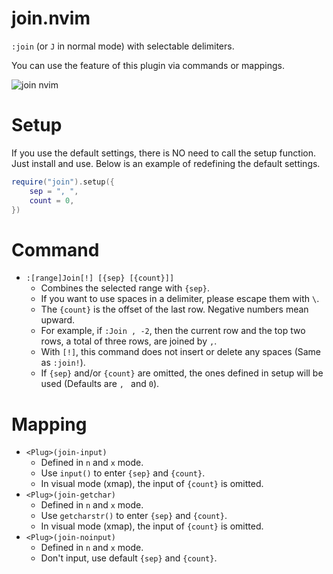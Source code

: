 # join.nvim

`:join` (or `J` in normal mode) with selectable delimiters.

You can use the feature of this plugin via commands or mappings.

![join nvim](https://user-images.githubusercontent.com/82267684/186750604-eeb41908-e046-4601-b8c9-f5f1d0922f01.gif)

# Setup

If you use the default settings, there is NO need to call the setup function. Just install and use.
Below is an example of redefining the default settings.

```lua
require("join").setup({
    sep = ", ",
    count = 0,
})
```

# Command

- `:[range]Join[!] [{sep} [{count}]]`
    - Combines the selected range with `{sep}`.
    - If you want to use spaces in a delimiter, please escape them with `\`.
    - The `{count}` is the offset of the last row. Negative numbers mean upward.
    - For example, if `:Join , -2`, then the current row and the top two rows, a total of three rows, are joined by `,`.
    - With `[!]`, this command does not insert or delete any spaces (Same as `:join!`).
    - If `{sep}` and/or `{count}` are omitted, the ones defined in setup will be used (Defaults are `, ` and `0`).

# Mapping

- `<Plug>(join-input)`
    - Defined in `n` and `x` mode.
    - Use `input()` to enter `{sep}` and `{count}`.
    - In visual mode (xmap), the input of `{count}` is omitted.
- `<Plug>(join-getchar)`
    - Defined in `n` and `x` mode.
    - Use `getcharstr()` to enter `{sep}` and `{count}`.
    - In visual mode (xmap), the input of `{count}` is omitted.
- `<Plug>(join-noinput)`
    - Defined in `n` and `x` mode.
    - Don't input, use default `{sep}` and `{count}`.
